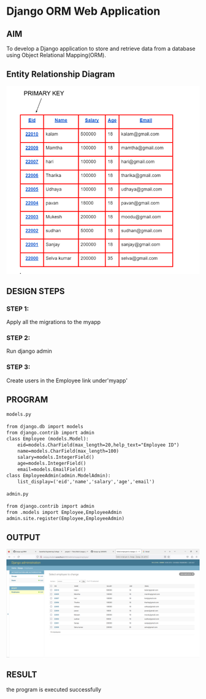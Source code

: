 # Django ORM Web Application

## AIM
To develop a Django application to store and retrieve data from a database using Object Relational Mapping(ORM).

## Entity Relationship Diagram
![ Entity Relationship Diagram](./ER.png)

## DESIGN STEPS

### STEP 1:
Apply all the migrations to the myapp

### STEP 2:
Run django admin

### STEP 3:
Create users in the Employee link under'myapp'



## PROGRAM
```
models.py

from django.db import models
from django.contrib import admin
class Employee (models.Model):
    eid=models.CharField(max_length=20,help_text="Employee ID")
    name=models.CharField(max_length=100)
    salary=models.IntegerField()
    age=models.IntegerField()
    email=models.EmailField()
class EmployeeAdmin(admin.ModelAdmin):
    list_display=('eid','name','salary','age','email')

admin.py

from django.contrib import admin
from .models import Employee,EmployeeAdmin
admin.site.register(Employee,EmployeeAdmin)
```
## OUTPUT
![OUTPUT](./out.png)


## RESULT
the program is executed successfully